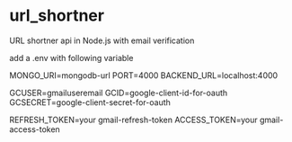 # url_shortner
URL shortner api in Node.js with email verification

add a .env with following variable

MONGO_URI=mongodb-url
PORT=4000
BACKEND_URL=localhost:4000

GCUSER=gmailuseremail
GCID=google-client-id-for-oauth
GCSECRET=google-client-secret-for-oauth

REFRESH_TOKEN=your gmail-refresh-token
ACCESS_TOKEN=your gmail-access-token
